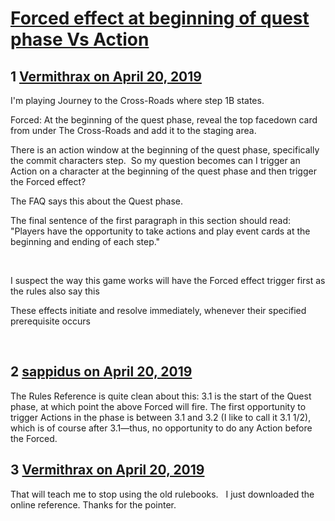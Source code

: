 # [Forced effect at beginning of quest phase Vs Action](https://community.fantasyflightgames.com/topic/294226-forced-effect-at-beginning-of-quest-phase-vs-action/)

## 1 [Vermithrax on April 20, 2019](https://community.fantasyflightgames.com/topic/294226-forced-effect-at-beginning-of-quest-phase-vs-action/?do=findComment&comment=3684206)

I'm playing Journey to the Cross-Roads where step 1B states.


Forced: At the beginning of the quest phase, reveal the top facedown card from under The Cross-Roads and add it to the staging area.

There is an action window at the beginning of the quest phase, specifically the commit characters step.  So my question becomes can I trigger an Action on a character at the beginning of the quest phase and then trigger the Forced effect?

The FAQ says this about the Quest phase.  


The final sentence of the first paragraph in this section should read: "Players have the opportunity to take actions and play event cards at the beginning and ending of each step."

 

I suspect the way this game works will have the Forced effect trigger first as the rules also say this


These effects initiate and resolve immediately, whenever their specified prerequisite occurs

 

## 2 [sappidus on April 20, 2019](https://community.fantasyflightgames.com/topic/294226-forced-effect-at-beginning-of-quest-phase-vs-action/?do=findComment&comment=3684260)

The Rules Reference is quite clean about this: 3.1 is the start of the Quest phase, at which point the above Forced will fire. The first opportunity to trigger Actions in the phase is between 3.1 and 3.2 (I like to call it 3.1 1/2), which is of course after 3.1—thus, no opportunity to do any Action before the Forced.

## 3 [Vermithrax on April 20, 2019](https://community.fantasyflightgames.com/topic/294226-forced-effect-at-beginning-of-quest-phase-vs-action/?do=findComment&comment=3684283)

That will teach me to stop using the old rulebooks.   I just downloaded the online reference. Thanks for the pointer. 

